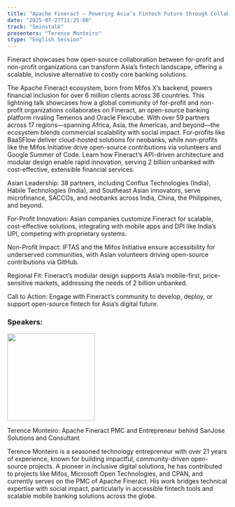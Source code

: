 ```yaml
---
title: "Apache Fineract – Powering Asia’s Fintech Future through Collaboration"
date: "2025-07-27T11:25:00"
track: "5minstalk"
presenters: "Terence Monteiro"
stype: "English Session"
---
```


Fineract showcases how open-source collaboration between for-profit and non-profit organizations can transform Asia’s fintech landscape, offering a scalable, inclusive alternative to costly core banking solutions.

The Apache Fineract ecosystem, born from Mifos X’s backend, powers financial inclusion for over 6 million clients across 36 countries. This lightning talk showcases how a global community of for-profit and non-profit organizations collaborates on Fineract, an open-source banking platform rivaling Temenos and Oracle Flexcube. With over 59 partners across 17 regions—spanning Africa, Asia, the Americas, and beyond—the ecosystem blends commercial scalability with social impact. For-profits like BaaSFlow deliver cloud-hosted solutions for neobanks, while non-profits like the Mifos Initiative drive open-source contributions via volunteers and Google Summer of Code. Learn how Fineract’s API-driven architecture and modular design enable rapid innovation, serving 2 billion unbanked with cost-effective, extensible financial services.

Asian Leadership: 38 partners, including Conflux Technologies (India), Habile Technologies (India), and Southeast Asian innovators, serve microfinance, SACCOs, and neobanks across India, China, the Philippines, and beyond.

For-Profit Innovation: Asian companies customize Fineract for scalable, cost-effective solutions, integrating with mobile apps and DPI like India’s UPI, competing with proprietary systems.

Non-Profit Impact: IFTAS and the Mifos Initiative ensure accessibility for underserved communities, with Asian volunteers driving open-source contributions via GitHub.

Regional Fit: Fineract’s modular design supports Asia’s mobile-first, price-sensitive markets, addressing the needs of 2 billion unbanked.

Call to Action: Engage with Fineract’s community to develop, deploy, or support open-source fintech for Asia’s digital future.

### Speakers:


<img src="https://sessionize.com/image/d892-400o400o1-M2MAq2QAry4oMkpTjCmxy1.jpg" width="200" /><br/>

Terence Monteiro: Apache Fineract PMC and Entrepreneur behind SanJose Solutions and Consultant

Terence Monteiro is a seasoned technology entrepreneur with over 21 years of experience, known for building impactful, community-driven open-source projects. A pioneer in inclusive digital solutions, he has contributed to projects like Mifos, Microsoft Open Technologies, and CPAN, and currently serves on the PMC of Apache Fineract. His work bridges technical expertise with social impact, particularly in accessible fintech tools and scalable mobile banking solutions across the globe.

